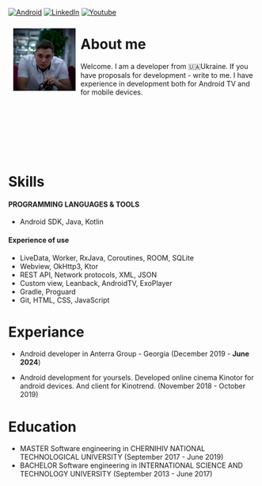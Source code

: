 [![Android][gp-shield]][gp-url] [![LinkedIn][linkedin-shield]][linkedin-url] [![Youtube][youtube-shield]][youtube-url]

<img src="/assets/img/profile.jpg" align="left"
width="25%" hspace="10" vspace="10">
# About me

Welcome. I am a developer from 🇺🇦Ukraine. If you have proposals for development - write to me.
I have experience in development both for Android TV and for mobile devices.

<br><br><br><br><br><br>

# Skills

#### PROGRAMMING LANGUAGES & TOOLS
-  Android SDK, Java, Kotlin

#### Experience of use
- LiveData, Worker, RxJava, Coroutines, ROOM, SQLite
- Webview, OkHttp3, Ktor
- REST API, Network protocols, XML, JSON
- Custom view, Leanback, AndroidTV, ExoPlayer
- Gradle, Proguard
- Git, HTML, CSS, JavaScript

# Experiance
- Android developer in Anterra Group - Georgia (December 2019 - **June 2024**)

- Android development for yoursels. Developed online cinema Kinotor for android devices. And client for Kinotrend. (November 2018 - October 2019)

# Education
- MASTER Software engineering in CHERNIHIV NATIONAL TECHNOLOGICAL UNIVERSITY (September 2017 - June 2019)
- BACHELOR Software engineering in INTERNATIONAL SCIENCE AND TECHNOLOGY UNIVERSITY (September 2013 - June 2017)



[linkedin-url]: https://linkedin.com/in/tiarait
[linkedin-shield]: https://img.shields.io/badge/-LinkedIn-black.svg?style=for-the-badge&logo=linkedin&colorB=555
[version-shield]: https://img.shields.io/badge/Version-1.0.25-blue?style=for-the-badge
[gp-url]: https://play.google.com/store/apps/dev?id=4630324141005225998
[gp-shield]: https://img.shields.io/badge/-GooglePlay-green.svg?style=for-the-badge&logo=googleplay&colorB=green
[youtube-shield]: https://img.shields.io/badge/-YOUTUBE-red.svg?style=for-the-badge&logo=youtube&colorB=red
[youtube-url]: https://www.youtube.com/@tiardev
